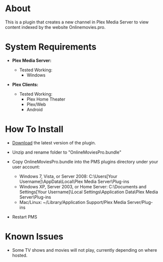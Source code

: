 About
=====

This is a plugin that creates a new channel in Plex Media Server to view content indexed by the website Onlinemovies.pro.

System Requirements
===================

- **Plex Media Server:**
	
	- Tested Working:
		- Windows

- **Plex Clients:**

	- Tested Working:
		- Plex Home Theater
		- Plex/Web
		- Android


How To Install
==============

- [Download](https://github.com/jwsolve/OnlineMoviesPro.bundle/archive/master.zip) the latest version of the plugin.

- Unzip and rename folder to "OnlineMoviesPro.bundle"

- Copy OnlineMoviesPro.bundle into the PMS plugins directory under your user account:
	- Windows 7, Vista, or Server 2008: C:\Users[Your Username]\AppData\Local\Plex Media Server\Plug-ins
	- Windows XP, Server 2003, or Home Server: C:\Documents and Settings[Your Username]\Local Settings\Application Data\Plex Media Server\Plug-ins
	- Mac/Linux: ~/Library/Application Support/Plex Media Server/Plug-ins

- Restart PMS

Known Issues
============

- Some TV shows and movies will not play, currently depending on where hosted.